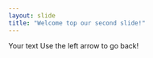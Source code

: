 ```yaml
---
layout: slide
title: "Welcome top our second slide!"
---
```

Your text
Use the left arrow to go back!
